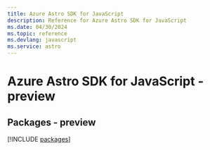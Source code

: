 ```yaml
---
title: Azure Astro SDK for JavaScript
description: Reference for Azure Astro SDK for JavaScript
ms.date: 04/30/2024
ms.topic: reference
ms.devlang: javascript
ms.service: astro
---
```

# Azure Astro SDK for JavaScript - preview
## Packages - preview
[!INCLUDE [packages](astro-index.md)]